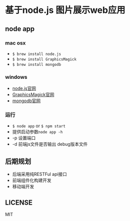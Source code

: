 # 基于node.js 图片展示web应用

## node app

### mac osx
* `$ brew install node.js`
* `$ brew install GraphicsMagick`
* `$ brew install mongodb`

### windows
* [node.js官网](http://www.nodejs.org/)
* [GraphicsMagick官网](http://www.graphicsmagick.org/)
* [mongodb官网](http://www.mongodb.org/)

### 运行
* `$ node app` or `$ npm start`
* 提供启动参数`node app -h`
* -p 设置端口
* -d 前端js文件是否输出 debug版本文件

## 后期规划
* 后端采用纯RESTFul api接口
* 前端组件化构建开发
* 移动端开发

## LICENSE
MIT
